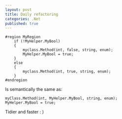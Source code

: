```yaml
---
layout: post
title: Daily refactoring
categories: .Net
published: true
---
```

	#region MyRegion
		if (!MyHelper.MyBool)
    	{
    		myclass.Method(int, false, string, enum);
    		MyHelper.MyBool = true;
    	}
    	else
    	{
    		myclass.Method(int, true, string, enum);
    	}    
	#endregion    
Is semantically the same as:
	
	myClass.Method(int, MyHelper.MyBool, string, enum);
    MyHelper.MyBool = true;      
    
Tidier and faster : )

